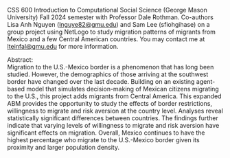 CSS 600 Introduction to Computational Social Science (George Mason University) Fall 2024 semester with Professor Dale Rothman. Co-authors Lisa Anh Nguyen (lnguye82@gmu.edu) and Sam Lee (sfiohgihase) on a group project using NetLogo to study migration patterns of migrants from Mexico and a few Central American countries. 
You may contact me at lteinfal@gmu.edu for more information.

Abstract:  
Migration to the U.S.-Mexico border is a phenomenon that has long been studied. However, the demographics of those arriving at the southwest border have changed over the last decade. Building on an existing agent-based model that simulates decision-making of Mexican citizens migrating to the U.S., this project adds migrants from Central America. This expanded ABM provides the opportunity to study the effects of border restrictions, willingness to migrate and risk aversion at the country level. Analyses reveal statistically significant differences between countries. The findings further indicate that varying levels of willingness to migrate and risk aversion have significant effects on migration. Overall, Mexico continues to have the highest percentage who migrate to the U.S.-Mexico border given its proximity and larger population density. 
